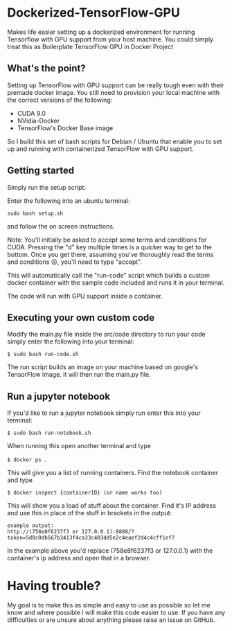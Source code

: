 # Dockerized-TensorFlow-GPU
Makes life easier setting up a dockerized environment for running Tensorflow with GPU support from your host machine.
You could simply treat this as Boilerplate TensorFlow GPU in Docker Project

## What's the point? 

Setting up TensorFlow with GPU support can be really tough even with their premade docker image.
You still need to provision your local machine with the correct versions of the following:

* CUDA 9.0
* NVidia-Docker
* TensorFlow's Docker Base image

So I build this set of bash scripts for Debian / Ubuntu that enable you to set up and running with containerized TensorFlow with GPU support.  

## Getting started

Simply run the setup script:

Enter the following into an ubuntu terminal:

``` sudo bash setup.sh ```

and follow the on screen instructions.

Note: You'll initially be asked to accept some terms and conditions for CUDA. Pressing the "d" key multiple times is a quicker way to get to the bottom. Once you get there, assuming you've thoroughly read the terms and conditions 😜, you'll need to type "accept".

This will automatically call the "run-code" script which builds a custom docker container with the sample code included and runs it in your terminal.

The code will run with GPU support inside a container.

## Executing your own custom code

Modify the main.py file inside the src/code directory to run your code simply enter the following into your terminal:

```$ sudo bash run-code.sh ```

The run script builds an image on your machine based on google's TensorFlow image. 
It will then run the main.py file.


## Run a jupyter notebook

If you'd like to run a jupyter notebook simply run enter this into your terminal: 

```$ sudo bash run-notebook.sh ```

 When running this open another terminal and type 
 
 ```$ docker ps ```. 
 
 This will give you a list of running containers. Find the notebook container and type 
 
 ```$ docker inspect {containerID} (or name works too) ```
 
 This will show you a load of stuff about the container. Find it's IP address and use this in place of the stuff in brackets in the output:
    
    example output: 
    http://(758e8f6237f3 or 127.0.0.1):8888/?token=5d0c0db567b3413f4ca33c403dd5e2c4eaef2d4c4cff1ef7

 In the example above you'd replace (758e8f6237f3 or 127.0.0.1) with the container's ip address and open that in a browser.

# Having trouble?

My goal is to make this as simple and easy to use as possible so let me know and where possible I will make this code easier to use. If you have any difficulties or are unsure about anything please raise an issue on GitHub. 
